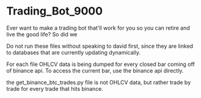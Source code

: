 # Trading_Bot_9000
Ever want to make a trading bot that'll work for you so you can retire and live the good life? So did we

Do not run these files without speaking to david first, since they are linked to databases that are currently updating dynamically.

For each file OHLCV data is being dumped for every closed bar coming off of binance api.  To access the current bar, use the binance api directly.

the get_binance_btc_trades.py file is not OHLCV data, but rather trade by trade for every trade that hits binance.

